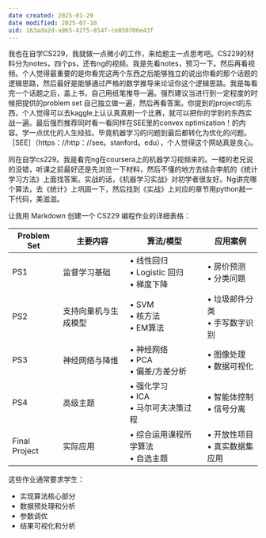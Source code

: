 ```yaml
---
date created: 2025-01-29
date modified: 2025-07-10
uid: 163ada2d-a965-42f5-854f-ce050706e43f
---
```


我也在自学CS229，我就做一点微小的工作，来给题主一点思考吧。CS229的材料分为notes，四个ps，还有ng的视频。我是先看notes，预习一下。然后再看视频。个人觉得最重要的是你看完这两个东西之后能够独立的说出你看的那个话题的逻辑思路，然后最好是能够通过严格的数学推导来论证你这个逻辑思路。我是每看完一个话题之后，盖上书，自己用纸笔推导一遍。强烈建议当进行到一定程度的时候把提供的problem set 自己独立做一遍，然后再看答案。你提到的project的东西，个人觉得可以去kaggle上认认真真刷一个比赛，就可以把你的学到的东西实战一遍。最后强烈推荐同时看一看同样在SEE里的convex optimization！的内容。学一点优化的人生经验。毕竟机器学习的问题到最后都转化为优化的问题。［SEE］（https：//http：//see。stanford。edu），个人觉得这个网站真是良心。

同在自学cs229。我是看完ng在coursera上的机器学习视频来的。一楼的老兄说的没错，听课之前最好还是先浏览一下材料，然后不懂的地方去结合李航的《统计学习方法》上面找答案。实战的话，《机器学习实战》对初学者很友好。Ng讲完哪个算法，去《统计》上巩固一下，然后找到《实战》上对应的章节用python敲一下代码，美滋滋。

让我用 Markdown 创建一个 CS229 编程作业的详细表格：

| Problem Set | 主要内容 | 算法/模型 | 应用案例 |
|------------|---------|-----------|----------|
| PS1 | 监督学习基础 | • 线性回归<br>• Logistic 回归<br>• 梯度下降 | • 房价预测<br>• 分类问题 |
| PS2 | 支持向量机与生成模型 | • SVM<br>• 核方法<br>• EM算法 | • 垃圾邮件分类<br>• 手写数字识别 |
| PS3 | 神经网络与降维 | • 神经网络<br>• PCA<br>• 偏差/方差分析 | • 图像处理<br>• 数据可视化 |
| PS4 | 高级主题 | • 强化学习<br>• ICA<br>• 马尔可夫决策过程 | • 智能体控制<br>• 信号分离 |
| Final Project | 实际应用 | • 综合运用课程所学算法<br>• 自选主题 | • 开放性项目<br>• 真实数据集应用 |

这些作业通常要求学生：

- 实现算法核心部分
- 数据预处理和分析
- 参数调优
- 结果可视化和分析
